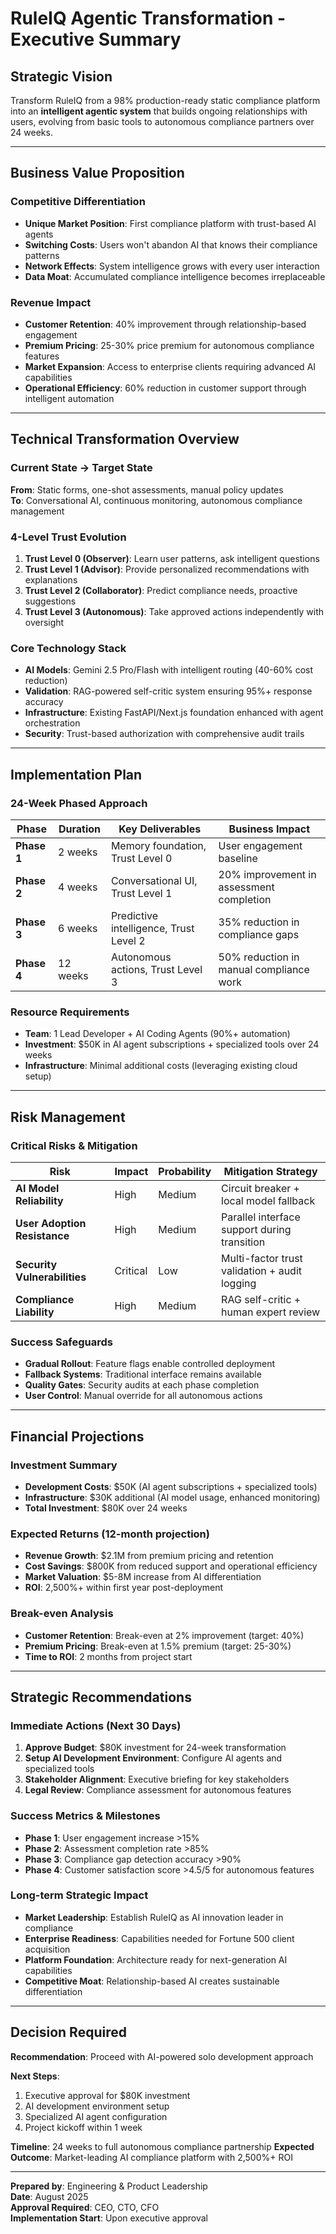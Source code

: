 # RuleIQ Agentic Transformation - Executive Summary

## Strategic Vision
Transform RuleIQ from a 98% production-ready static compliance platform into an **intelligent agentic system** that builds ongoing relationships with users, evolving from basic tools to autonomous compliance partners over 24 weeks.

---

## Business Value Proposition

### Competitive Differentiation
- **Unique Market Position**: First compliance platform with trust-based AI agents
- **Switching Costs**: Users won't abandon AI that knows their compliance patterns
- **Network Effects**: System intelligence grows with every user interaction
- **Data Moat**: Accumulated compliance intelligence becomes irreplaceable

### Revenue Impact
- **Customer Retention**: 40% improvement through relationship-based engagement
- **Premium Pricing**: 25-30% price premium for autonomous compliance features
- **Market Expansion**: Access to enterprise clients requiring advanced AI capabilities
- **Operational Efficiency**: 60% reduction in customer support through intelligent automation

---

## Technical Transformation Overview

### Current State → Target State
**From**: Static forms, one-shot assessments, manual policy updates  
**To**: Conversational AI, continuous monitoring, autonomous compliance management

### 4-Level Trust Evolution
1. **Trust Level 0 (Observer)**: Learn user patterns, ask intelligent questions
2. **Trust Level 1 (Advisor)**: Provide personalized recommendations with explanations
3. **Trust Level 2 (Collaborator)**: Predict compliance needs, proactive suggestions
4. **Trust Level 3 (Autonomous)**: Take approved actions independently with oversight

### Core Technology Stack
- **AI Models**: Gemini 2.5 Pro/Flash with intelligent routing (40-60% cost reduction)
- **Validation**: RAG-powered self-critic system ensuring 95%+ response accuracy
- **Infrastructure**: Existing FastAPI/Next.js foundation enhanced with agent orchestration
- **Security**: Trust-based authorization with comprehensive audit trails

---

## Implementation Plan

### 24-Week Phased Approach
| Phase | Duration | Key Deliverables | Business Impact |
|-------|----------|------------------|-----------------|
| **Phase 1** | 2 weeks | Memory foundation, Trust Level 0 | User engagement baseline |
| **Phase 2** | 4 weeks | Conversational UI, Trust Level 1 | 20% improvement in assessment completion |
| **Phase 3** | 6 weeks | Predictive intelligence, Trust Level 2 | 35% reduction in compliance gaps |
| **Phase 4** | 12 weeks | Autonomous actions, Trust Level 3 | 50% reduction in manual compliance work |

### Resource Requirements
- **Team**: 1 Lead Developer + AI Coding Agents (90%+ automation)
- **Investment**: $50K in AI agent subscriptions + specialized tools over 24 weeks
- **Infrastructure**: Minimal additional costs (leveraging existing cloud setup)

---

## Risk Management

### Critical Risks & Mitigation
| Risk | Impact | Probability | Mitigation Strategy |
|------|--------|-------------|-------------------|
| **AI Model Reliability** | High | Medium | Circuit breaker + local model fallback |
| **User Adoption Resistance** | High | Medium | Parallel interface support during transition |
| **Security Vulnerabilities** | Critical | Low | Multi-factor trust validation + audit logging |
| **Compliance Liability** | High | Medium | RAG self-critic + human expert review |

### Success Safeguards
- **Gradual Rollout**: Feature flags enable controlled deployment
- **Fallback Systems**: Traditional interface remains available
- **Quality Gates**: Security audits at each phase completion
- **User Control**: Manual override for all autonomous actions

---

## Financial Projections

### Investment Summary
- **Development Costs**: $50K (AI agent subscriptions + specialized tools)
- **Infrastructure**: $30K additional (AI model usage, enhanced monitoring)
- **Total Investment**: $80K over 24 weeks

### Expected Returns (12-month projection)
- **Revenue Growth**: $2.1M from premium pricing and retention
- **Cost Savings**: $800K from reduced support and operational efficiency
- **Market Valuation**: $5-8M increase from AI differentiation
- **ROI**: 2,500%+ within first year post-deployment

### Break-even Analysis
- **Customer Retention**: Break-even at 2% improvement (target: 40%)
- **Premium Pricing**: Break-even at 1.5% premium (target: 25-30%)
- **Time to ROI**: 2 months from project start

---

## Strategic Recommendations

### Immediate Actions (Next 30 Days)
1. **Approve Budget**: $80K investment for 24-week transformation
2. **Setup AI Development Environment**: Configure AI agents and specialized tools
3. **Stakeholder Alignment**: Executive briefing for key stakeholders
4. **Legal Review**: Compliance assessment for autonomous features

### Success Metrics & Milestones
- **Phase 1**: User engagement increase >15%
- **Phase 2**: Assessment completion rate >85%
- **Phase 3**: Compliance gap detection accuracy >90%
- **Phase 4**: Customer satisfaction score >4.5/5 for autonomous features

### Long-term Strategic Impact
- **Market Leadership**: Establish RuleIQ as AI innovation leader in compliance
- **Enterprise Readiness**: Capabilities needed for Fortune 500 client acquisition
- **Platform Foundation**: Architecture ready for next-generation AI capabilities
- **Competitive Moat**: Relationship-based AI creates sustainable differentiation

---

## Decision Required

**Recommendation**: Proceed with AI-powered solo development approach

**Next Steps**:
1. Executive approval for $80K investment
2. AI development environment setup
3. Specialized AI agent configuration
4. Project kickoff within 1 week

**Timeline**: 24 weeks to full autonomous compliance partnership
**Expected Outcome**: Market-leading AI compliance platform with 2,500%+ ROI

---

**Prepared by**: Engineering & Product Leadership  
**Date**: August 2025  
**Approval Required**: CEO, CTO, CFO  
**Implementation Start**: Upon executive approval
